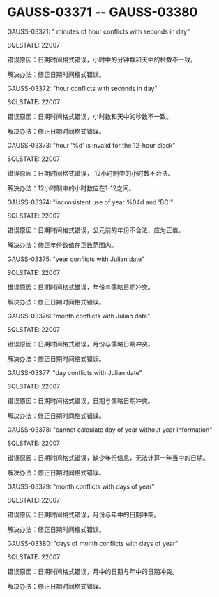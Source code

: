 # GAUSS-03371 -- GAUSS-03380

GAUSS-03371: " minutes of hour conflicts with seconds in day"

SQLSTATE: 22007

错误原因：日期时间格式错误，小时中的分钟数和天中的秒数不一致。

解决办法：修正日期时间格式错误。

GAUSS-03372: "hour conflicts with seconds in day"

SQLSTATE: 22007

错误原因：日期时间格式错误，小时数和天中的秒数不一致。

解决办法：修正日期时间格式错误。

GAUSS-03373: "hour '%d' is invalid for the 12-hour clock"

SQLSTATE: 22007

错误原因：日期时间格式错误， 12小时制中的小时数不合法。

解决办法：12小时制中的小时数应在1-12之间。

GAUSS-03374: "inconsistent use of year %04d and 'BC'"

SQLSTATE: 22007

错误原因：日期时间格式错误，公元前的年份不合法，应为正值。

解决办法：修正年份数值在正数范围内。

GAUSS-03375: "year conflicts with Julian date"

SQLSTATE: 22007

错误原因：日期时间格式错误，年份与儒略日期冲突。

解决办法：修正日期时间格式错误。

GAUSS-03376: "month conflicts with Julian date"

SQLSTATE: 22007

错误原因：日期时间格式错误，月份与儒略日期冲突。

解决办法：修正日期时间格式错误。

GAUSS-03377: "day conflicts with Julian date"

SQLSTATE: 22007

错误原因：日期时间格式错误，日期与儒略日期冲突。

解决办法：修正日期时间格式错误。

GAUSS-03378: "cannot calculate day of year without year information"

SQLSTATE: 22007

错误原因：日期时间格式错误，缺少年份信息，无法计算一年当中的日期。

解决办法：修正日期时间格式错误。

GAUSS-03379: "month conflicts with days of year"

SQLSTATE: 22007

错误原因：日期时间格式错误，月份与年中的日期冲突。

解决办法：修正日期时间格式错误。

GAUSS-03380: "days of month conflicts with days of year"

SQLSTATE: 22007

错误原因：日期时间格式错误，月中的日期与年中的日期冲突。

解决办法：修正日期时间格式错误。

